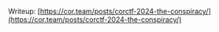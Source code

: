 Writeup: [https://cor.team/posts/corctf-2024-the-conspiracy/](https://cor.team/posts/corctf-2024-the-conspiracy/)
